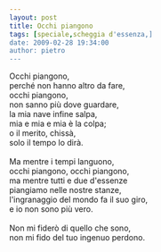 ```yaml
---
layout: post
title: Occhi piangono
tags: [speciale,scheggia d'essenza,]
date: 2009-02-28 19:34:00
author: pietro
---
```

Occhi piangono,<br/>perché non hanno altro da fare,<br/>occhi piangono,<br/>non sanno più dove guardare,<br/>la mia nave infine salpa,<br/>mia e mia e mia è la colpa;<br/>o il merito, chissà,<br/>solo il tempo lo dirà.<br/><br/>Ma mentre i tempi languono,<br/>occhi piangono, occhi piangono,<br/>ma mentre tutti e due d'essenze<br/>piangiamo nelle nostre stanze,<br/>l'ingranaggio del mondo fa il suo giro,<br/>e io non sono più vero.<br/><br/>Non mi fiderò di quello che sono,<br/>non mi fido del tuo ingenuo perdono.
